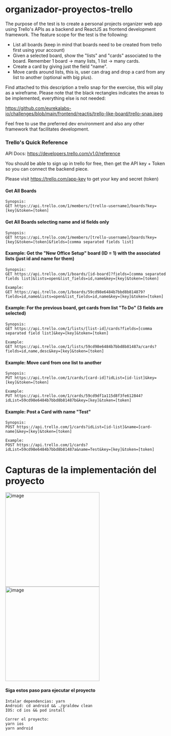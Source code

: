 # organizador-proyectos-trello

The purpose of the test is to create a personal projects organizer web app using Trello's APIs as a backend and ReactJS as frontend development framework. The feature scope for the test is the following:
- List all boards (keep in mind that boards need to be created from trello first using your account)
- Given a selected board, show the "lists" and "cards" associated to the board. Remember 1 board -> many lists, 1 list -> many cards.
- Create a card by giving just the field "name".
- Move cards around lists, this is, user can drag and drop a card from any list to another  (optional with big plus).

Find attached to this description a trello snap for the exercise, this will play as a wireframe. Please note that the black rectangles indicates the areas to be implemented, everything else is not needed:

https://github.com/eurekalabs-io/challenges/blob/main/frontend/reactjs/trello-like-board/trello-snap.jpeg

Feel free to use the preferred dev environment and also any other framework that facilitates development.

### Trello's Quick Reference
API Docs: https://developers.trello.com/v1.0/reference

You should be able to sign up in trello for free, then get the API key + Token so you can connect the backend piece.

Please visit https://trello.com/app-key to get your key and secret (token)

#### Get All Boards
    Synopsis:
    GET https://api.trello.com/1/members/[trello-username]/boards?key=[key]&token=[token]

#### Get All Boards selecting name and id fields only
    Synopsis:
    GET https://api.trello.com/1/members/[trello-username]/boards?key=[key]&token=[token]&fields=[comma separated fields list]

#### Example: Get the "New Office Setup" board (ID = 1) with the associated lists (just id and name for them)
    Synopsis:
    GET https://api.trello.com/1/boards/[id-board]?fields=[comma separated fields list]&lists=open&list_fields=id,name&key=[key]&token=[token]

    Example:
    GET https://api.trello.com/1/boards/59cd98e6484b7bbd8b814879?fields=id,name&lists=open&list_fields=id,name&key=[key]&token=[token]

#### Example: For the previous board, get cards from list "To Do" (3 fields are selected)
    Synopsis:
    GET https://api.trello.com/1/lists/[list-id]/cards?fields=[comma separated field list]&key=[key]&token=[token]

    Example:
    GET https://api.trello.com/1/lists/59cd98e6484b7bbd8b81487a/cards?fields=id,name,desc&key=[key]&token=[token]

#### Example: Move card from one list to another
    Synopsis:
    PUT https://api.trello.com/1/cards/[card-id]?idList=[id-list]&key=[key]&token=[token]

    Example:
    PUT https://api.trello.com/1/cards/59cd9df1a115d8f3fe612844?idList=59cd98e6484b7bbd8b81487b&key=[key]&token=[token]

#### Example: Post a Card with name "Test"
    Synopsis:
    POST https://api.trello.com/1/cards?idList=[id-list]&name=[card-name]&key=[key]&token=[token]

    Example:
    POST https://api.trello.com/1/cards?idList=59cd98e6484b7bbd8b81487a&name=Test&key=[key]&token=[token]

# Capturas de la implementación del proyecto

<img width="294" alt="image" src="https://user-images.githubusercontent.com/29758966/233800105-17c2ae89-41bf-4cf2-8101-f3e55a52a5d4.png">

<img width="294" alt="image" src="https://user-images.githubusercontent.com/29758966/233800222-e0bf3332-68c8-41dd-b57f-76e516533add.png">

#### Siga estos paso para ejecutar el proyecto
    Intalar dependencias: yarn
    Android: cd android && ./graldew clean
    IOS: cd ios && pod install

    Correr el proyecto:
    yarn ios
    yarn android


